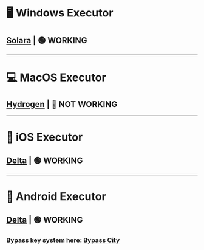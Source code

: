 # 🖥️ Windows Executor
## [Solara](https://getsolara.dev/download/static/files/Bootstrapper.exe) | 🟢 WORKING
---
# 💻 MacOS Executor
## [Hydrogen](https://hydrogen.sh) | 🔴 NOT WORKING
---
# 🍎 iOS Executor
## [Delta](https://deltaexploits.gg/delta-executor-ios) | 🟢 WORKING
---
# 📱 Android Executor
## [Delta](https://deltaexploits.gg/delta-executor-mobile) | 🟢 WORKING

### Bypass key system here: [Bypass City](https://bypass.city)
